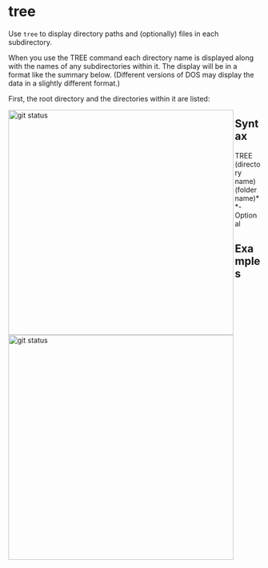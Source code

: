 # tree

Use `tree` to display directory paths and (optionally) files in each subdirectory. 

When you use the TREE command each directory name is displayed along with the names of any subdirectories within it. The display will be in a format like the summary below. (Different versions of DOS may display the data in a slightly different format.)

First, the root directory and the directories within it are listed:

<img align="left" width="450" src="/home/akram/Downloads/Screenshot from 2019-10-02 10-12-05.jpg" alt="git status" />

## Syntax

TREE (directory name)(folder name)*
*- Optional

## Examples

```tree github
```
<img align="left" width="450" src="/home/akram/Downloads/Screenshot from 2019-10-02 10-12-05.jpg" alt="git status" />